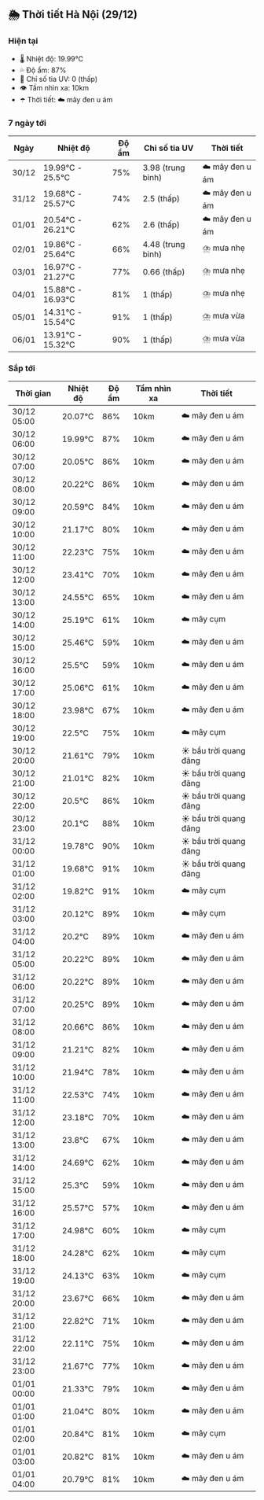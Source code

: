 ## 🌦️ Thời tiết Hà Nội (29/12)

### Hiện tại

- 🌡️ Nhiệt độ: 19.99℃
- 💦 Độ ẩm: 87%
- 🌟 Chỉ số tia UV: 0 (thấp)
- 👁️ Tầm nhìn xa: 10km
- ☂️ Thời tiết: ☁️ mây đen u ám

### 7 ngày tới

| Ngày | Nhiệt độ | Độ ẩm | Chỉ số tia UV | Thời tiết |
| --- | --- | --- | --- | --- |
| 30/12 | 19.99℃ - 25.5℃ | 75% | 3.98 (trung bình) | ☁️ mây đen u ám |
| 31/12 | 19.68℃ - 25.57℃ | 74% | 2.5 (thấp) | ☁️ mây đen u ám |
| 01/01 | 20.54℃ - 26.21℃ | 62% | 2.6 (thấp) | ☁️ mây đen u ám |
| 02/01 | 19.86℃ - 25.64℃ | 66% | 4.48 (trung bình) | ⛈️ mưa nhẹ |
| 03/01 | 16.97℃ - 21.27℃ | 77% | 0.66 (thấp) | ⛈️ mưa nhẹ |
| 04/01 | 15.88℃ - 16.93℃ | 81% | 1 (thấp) | ⛈️ mưa nhẹ |
| 05/01 | 14.31℃ - 15.54℃ | 91% | 1 (thấp) | ⛈️ mưa vừa |
| 06/01 | 13.91℃ - 15.32℃ | 90% | 1 (thấp) | ⛈️ mưa vừa |

### Sắp tới

| Thời gian | Nhiệt độ | Độ ẩm | Tầm nhìn xa | Thời tiết |
| --- | --- | --- | --- | --- |
| 30/12 05:00 | 20.07℃ | 86% | 10km | ☁️ mây đen u ám |
| 30/12 06:00 | 19.99℃ | 87% | 10km | ☁️ mây đen u ám |
| 30/12 07:00 | 20.05℃ | 86% | 10km | ☁️ mây đen u ám |
| 30/12 08:00 | 20.22℃ | 86% | 10km | ☁️ mây đen u ám |
| 30/12 09:00 | 20.59℃ | 84% | 10km | ☁️ mây đen u ám |
| 30/12 10:00 | 21.17℃ | 80% | 10km | ☁️ mây đen u ám |
| 30/12 11:00 | 22.23℃ | 75% | 10km | ☁️ mây đen u ám |
| 30/12 12:00 | 23.41℃ | 70% | 10km | ☁️ mây đen u ám |
| 30/12 13:00 | 24.55℃ | 65% | 10km | ☁️ mây đen u ám |
| 30/12 14:00 | 25.19℃ | 61% | 10km | ☁️ mây cụm |
| 30/12 15:00 | 25.46℃ | 59% | 10km | ☁️ mây đen u ám |
| 30/12 16:00 | 25.5℃ | 59% | 10km | ☁️ mây đen u ám |
| 30/12 17:00 | 25.06℃ | 61% | 10km | ☁️ mây đen u ám |
| 30/12 18:00 | 23.98℃ | 67% | 10km | ☁️ mây đen u ám |
| 30/12 19:00 | 22.5℃ | 75% | 10km | ☁️ mây cụm |
| 30/12 20:00 | 21.61℃ | 79% | 10km | ☀️ bầu trời quang đãng |
| 30/12 21:00 | 21.01℃ | 82% | 10km | ☀️ bầu trời quang đãng |
| 30/12 22:00 | 20.5℃ | 86% | 10km | ☀️ bầu trời quang đãng |
| 30/12 23:00 | 20.1℃ | 88% | 10km | ☀️ bầu trời quang đãng |
| 31/12 00:00 | 19.78℃ | 90% | 10km | ☀️ bầu trời quang đãng |
| 31/12 01:00 | 19.68℃ | 91% | 10km | ☀️ bầu trời quang đãng |
| 31/12 02:00 | 19.82℃ | 91% | 10km | ☁️ mây cụm |
| 31/12 03:00 | 20.12℃ | 89% | 10km | ☁️ mây cụm |
| 31/12 04:00 | 20.2℃ | 89% | 10km | ☁️ mây đen u ám |
| 31/12 05:00 | 20.22℃ | 89% | 10km | ☁️ mây đen u ám |
| 31/12 06:00 | 20.22℃ | 89% | 10km | ☁️ mây đen u ám |
| 31/12 07:00 | 20.25℃ | 89% | 10km | ☁️ mây đen u ám |
| 31/12 08:00 | 20.66℃ | 86% | 10km | ☁️ mây đen u ám |
| 31/12 09:00 | 21.21℃ | 82% | 10km | ☁️ mây đen u ám |
| 31/12 10:00 | 21.94℃ | 78% | 10km | ☁️ mây đen u ám |
| 31/12 11:00 | 22.53℃ | 74% | 10km | ☁️ mây đen u ám |
| 31/12 12:00 | 23.18℃ | 70% | 10km | ☁️ mây đen u ám |
| 31/12 13:00 | 23.8℃ | 67% | 10km | ☁️ mây đen u ám |
| 31/12 14:00 | 24.69℃ | 62% | 10km | ☁️ mây đen u ám |
| 31/12 15:00 | 25.3℃ | 59% | 10km | ☁️ mây đen u ám |
| 31/12 16:00 | 25.57℃ | 57% | 10km | ☁️ mây đen u ám |
| 31/12 17:00 | 24.98℃ | 60% | 10km | ☁️ mây cụm |
| 31/12 18:00 | 24.28℃ | 62% | 10km | ☁️ mây cụm |
| 31/12 19:00 | 24.13℃ | 63% | 10km | ☁️ mây cụm |
| 31/12 20:00 | 23.67℃ | 66% | 10km | ☁️ mây đen u ám |
| 31/12 21:00 | 22.82℃ | 71% | 10km | ☁️ mây đen u ám |
| 31/12 22:00 | 22.11℃ | 75% | 10km | ☁️ mây đen u ám |
| 31/12 23:00 | 21.67℃ | 77% | 10km | ☁️ mây đen u ám |
| 01/01 00:00 | 21.33℃ | 79% | 10km | ☁️ mây đen u ám |
| 01/01 01:00 | 21.04℃ | 80% | 10km | ☁️ mây đen u ám |
| 01/01 02:00 | 20.84℃ | 81% | 10km | ☁️ mây cụm |
| 01/01 03:00 | 20.82℃ | 81% | 10km | ☁️ mây đen u ám |
| 01/01 04:00 | 20.79℃ | 81% | 10km | ☁️ mây đen u ám |
